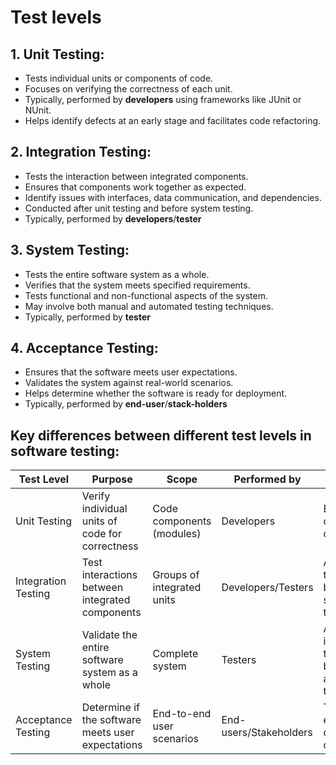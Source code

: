 # Test levels

## 1. Unit Testing:
   - Tests individual units or components of code.
   - Focuses on verifying the correctness of each unit.
   - Typically, performed by **developers** using frameworks like JUnit or NUnit.
   - Helps identify defects at an early stage and facilitates code refactoring.

## 2. Integration Testing:
   - Tests the interaction between integrated components.
   - Ensures that components work together as expected.
   - Identify issues with interfaces, data communication, and dependencies.
   - Conducted after unit testing and before system testing.
   - Typically, performed by **developers**/**tester**

## 3. System Testing:
   - Tests the entire software system as a whole.
   - Verifies that the system meets specified requirements.
   - Tests functional and non-functional aspects of the system.
   - May involve both manual and automated testing techniques.
   - Typically, performed by **tester**

## 4. Acceptance Testing:
   - Ensures that the software meets user expectations.
   - Validates the system against real-world scenarios.
   - Helps determine whether the software is ready for deployment.
   - Typically, performed by **end-user**/**stack-holders**

## Key differences between different test levels in software testing:

| Test Level         | Purpose                                                    | Scope                       | Performed by         | Timing                                      | 
|--------------------|------------------------------------------------------------|------------------------------|----------------------|---------------------------------------------|
| Unit Testing       | Verify individual units of code for correctness            | Code components (modules)   | Developers           | Early stages of development                  |
| Integration Testing| Test interactions between integrated components             | Groups of integrated units  | Developers/Testers   | After unit testing and before system testing |
| System Testing     | Validate the entire software system as a whole             | Complete system             | Testers              | After integration testing and before acceptance testing |
| Acceptance Testing | Determine if the software meets user expectations          | End-to-end user scenarios   | End-users/Stakeholders | Towards the end of the development cycle |
